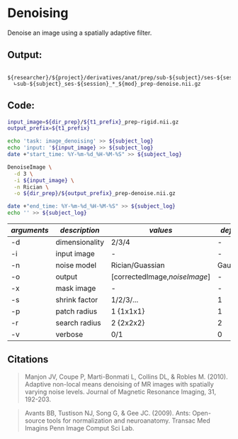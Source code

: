 # Denoising  
Denoise an image using a spatially adaptive filter.  
## Output:
```
 ${researcher}/${project}/derivatives/anat/prep/sub-${subject}/ses-${session}/
  ∟sub-${subject}_ses-${session}_*_${mod}_prep-denoise.nii.gz
```
## Code:
```bash
input_image=${dir_prep}/${t1_prefix}_prep-rigid.nii.gz
output_prefix=${t1_prefix}

echo 'task: image_denoising' >> ${subject_log}
echo 'input: '${input_image} >> ${subject_log}
date +"start_time: %Y-%m-%d_%H-%M-%S" >> ${subject_log}

DenoiseImage \
  -d 3 \
  -i ${input_image} \
  -n Rician \
  -o ${dir_prep}/${output_prefix}_prep-denoise.nii.gz

date +"end_time: %Y-%m-%d_%H-%M-%S" >> ${subject_log}
echo '' >> ${subject_log}
```

| *arguments* | *description* | *values* | *default* |
|---|---|---|---|
| -d | dimensionality | 2/3/4 | - |  
| -i | input image | - | - |
| -n | noise model | Rician/Guassian | Gaussian |
| -o | output | [correctedImage,*noiseImage*] | - |
| -x | mask image | - | - |
| -s | shrink factor | 1/2/3/... | 1 |  
| -p | patch radius | 1 {1x1x1} | 1 |
| -r | search radius | 2 {2x2x2} | 2 |
| -v | verbose | 0/1 | 0 |  

## Citations
> Manjon JV, Coupe P, Marti-Bonmati L, Collins DL, & Robles M. (2010). Adaptive non-local means denoising of MR images with spatially varying noise levels. Journal of Magnetic Resonance Imaging, 31, 192-203.  

>Avants BB, Tustison NJ, Song G, & Gee JC. (2009). Ants: Open-source tools for normalization and neuroanatomy. Transac Med Imagins Penn Image Comput Sci Lab.
